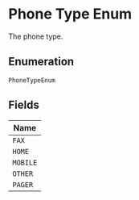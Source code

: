 
# Phone Type Enum

The phone type.

## Enumeration

`PhoneTypeEnum`

## Fields

| Name |
|  --- |
| `FAX` |
| `HOME` |
| `MOBILE` |
| `OTHER` |
| `PAGER` |

